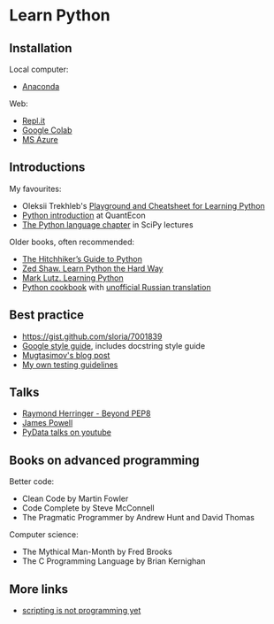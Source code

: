 Learn Python 
============

Installation
------------

Local computer:
- [Anaconda](https://www.anaconda.com/distribution/)

Web:
- [Repl.it](https://repl.it)
- [Google Colab](https://colab.research.google.com/)
- [MS Azure](https://notebooks.azure.com/Microsoft/projects)



Introductions
-------------

My favourites:

- Oleksii Trekhleb's [Playground and Cheatsheet for Learning Python](https://github.com/trekhleb/learn-python)
- [Python introduction](https://lectures.quantecon.org/py/index_learning_python.html) at QuantEcon
- [The Python language chapter](http://scipy-lectures.org/intro/language/python_language.html) in SciPy lectures

Older books, often recommended:

- [The Hitchhiker’s Guide to Python](https://docs.python-guide.org)
- [Zed Shaw. Learn Python the Hard Way](https://learnpythonthehardway.org/python3/)
- [Mark Lutz. Learning Python](https://learning-python.com/index-book-links.html)
- [Python cookbook](https://www.dabeaz.com/cookbook.html) with [unofficial Russian translation](https://raw.githubusercontent.com/borisuvarov/python-cookbook-ru/master/cookbook.md)

Best practice
-------------

- https://gist.github.com/sloria/7001839
- [Google style guide](https://github.com/google/styleguide/blob/gh-pages/pyguide.md), includes docstring style guide
- [Mugtasimov's blog post](https://dmugtasimov-tech.blogspot.com/2016/12/my-python-software-development-practices.html)
- [My own testing guidelines](https://github.com/mini-kep/guidelines/blob/master/testing.md)

Talks
-----

- [Raymond Herringer - Beyond PEP8](https://www.youtube.com/watch?v=wf-BqAjZb8M)
- [James Powell](https://www.youtube.com/watch?v=7lmCu8wz8ro&t=4142s)
- [PyData talks on youtube](https://www.youtube.com/channel/UCOjD18EJYcsBog4IozkF_7w)

Books on advanced programming
-----------------------------

Better code:

- Clean Code by Martin Fowler
- Code Complete by Steve McConnell
- The Pragmatic Programmer by Andrew Hunt and David Thomas 

Computer science:

- The Mythical Man-Month by Fred Brooks
- The C Programming Language by Brian Kernighan

More links
----------

- [scripting is not programming yet](http://python-3-patterns-idioms-test.readthedocs.io/en/latest/PythonForProgrammers.html#scripting-vs-programming)
